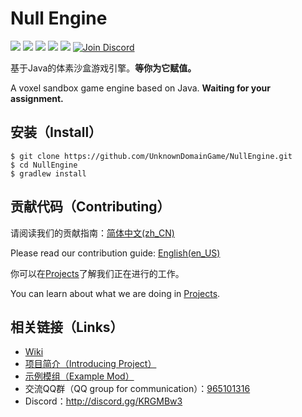 # Null Engine
![](https://img.shields.io/badge/Java-11-blue.svg)
![](https://img.shields.io/github/contributors/UnknownDomainGame/UnknownDomain.svg)
![](https://img.shields.io/github/license/UnknownDomainGame/UnknownDomain.svg)
[![](https://api.codeclimate.com/v1/badges/811191d64c6508954327/maintainability)](https://codeclimate.com/github/UnknownDomainGame/NullEngine/maintainability)
[![](https://api.codacy.com/project/badge/Grade/cd2c9f15a88a42b886a59f6410f0ca05)](https://app.codacy.com/app/Mouse0w0/NullEngine?utm_source=github.com&utm_medium=referral&utm_content=UnknownDomainGame/NullEngine&utm_campaign=Badge_Grade_Dashboard)
[![Join Discord](https://img.shields.io/discord/556150394057916426)](http://discord.gg/KRGMBw3)

基于Java的体素沙盒游戏引擎。**等你为它赋值。**

A voxel sandbox game engine based on Java. **Waiting for your assignment.**

## 安装（Install）
```
$ git clone https://github.com/UnknownDomainGame/NullEngine.git
$ cd NullEngine
$ gradlew install
```

## 贡献代码（Contributing）
请阅读我们的贡献指南：[简体中文(zh_CN)](https://github.com/UnknownDomainGame/NullEngine/blob/dev/CONTRIBUTING.md)

Please read our contribution guide: [English(en_US)](https://github.com/UnknownDomainGame/NullEngine/blob/dev/CONTRIBUTING_EN.md)

你可以在[Projects](https://github.com/UnknownDomainGame/NullEngine/projects)了解我们正在进行的工作。

You can learn about what we are doing in [Projects](https://github.com/UnknownDomainGame/NullEngine/projects).

## 相关链接（Links）
- [Wiki](https://github.com/UnknownDomainGame/NullEngine/wiki)
- [项目简介（Introducing Project）](https://github.com/UnknownDomainGame/NullEngine/wiki/%E9%A1%B9%E7%9B%AE%E4%BB%8B%E7%BB%8D%EF%BC%88Introducing-Project%EF%BC%89)
- [示例模组（Example Mod）](https://github.com/UnknownDomainGame/ExampleMod)
- 交流QQ群（QQ group for communication）：[965101316](https://jq.qq.com/?_wv=1027&k=5exnX2o)
- Discord：http://discord.gg/KRGMBw3
